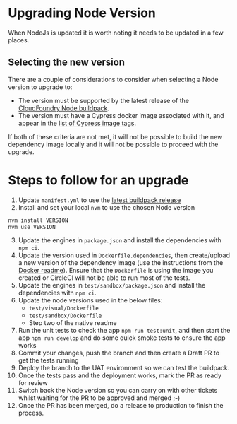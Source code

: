 # Upgrading Node Version

When NodeJs is updated it is worth noting it needs to be updated in a few places.

## Selecting the new version

There are a couple of considerations to consider when selecting a Node version to upgrade to:
- The version must be supported by the latest release of the [CloudFoundry Node buildpack](https://github.com/cloudfoundry/nodejs-buildpack/releases).
- The version must have a Cypress docker image associated with it, and appear in the [list of Cypress image tags](https://hub.docker.com/r/cypress/base/tags).

If both of these criteria are not met, it will not be possible to build the new dependency image locally and it will not be possible to proceed with the upgrade.

# Steps to follow for an upgrade

1. Update `manifest.yml` to use the [latest buildpack release](https://github.com/cloudfoundry/nodejs-buildpack/releases)
2. Install and set your local `nvm` to use the chosen Node version
```bash
nvm install VERSION
nvm use VERSION
```
3. Update the engines in `package.json` and install the dependencies with `npm ci`.
4. Update the version used in `Dockerfile.dependencies`, then create/upload a new version of the dependency image (use the instructions from the [Docker readme](./Docker.md)). Ensure that the `Dockerfile` is using the image you created or CircleCI will not be able to run most of the tests.
5. Update the engines in `test/sandbox/package.json` and install the dependencies with `npm ci`.
6. Update the node versions used in the below files:
   - `test/visual/Dockerfile`
   - `test/sandbox/Dockerfile`
   - Step two of the native readme
7. Run the unit tests to check the app `npm run test:unit`, and then start the app `npm run develop` and do some quick smoke tests to ensure the app works
8. Commit your changes, push the branch and then create a Draft PR to get the tests running
9. Deploy the branch to the UAT environment so we can test the buildpack.
10. Once the tests pass and the deployment works, mark the PR as ready for review
11. Switch back the Node version so you can carry on with other tickets whilst waiting for the PR to be approved and merged ;-)
12. Once the PR has been merged, do a release to production to finish the process.
